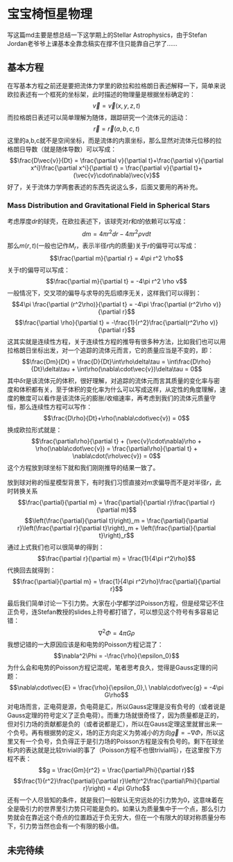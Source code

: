 # 宝宝椅恒星物理

写这篇md主要是想总结一下这学期上的Stellar Astrophysics，由于Stefan Jordan老爷爷上课基本全靠念稿实在撑不住只能靠自己学了……

## 基本方程

在写基本方程之前还是要把流体力学里的欧拉和拉格朗日表述解释一下，简单来说欧拉表述有一个框死的坐标架，此时描述的物理量是根据坐标确定的：
$$\vec{v} = \vec{v}(x,y,z,t)$$
而拉格朗日表述可以简单理解为随体，跟踪研究一个流体元的运动：
$$\vec{r} = \vec{r}(a,b,c,t)$$
这里的a,b,c就不是空间坐标，而是流体的内禀坐标，那么显然对流体元位移的拉格朗日导数（就是随体导数）可以写成：
$$\frac{D\vec{v}}{Dt} = \frac{\partial v}{\partial t}+\frac{\partial v}{\partial x^i}\frac{\partial x^i}{\partial t} = \frac{\partial v}{\partial t}+(\vec{v}\cdot\nabla)\vec{v}$$
好了，关于流体力学两套表述的东西先说这么多，后面又要用的再补充。

### Mass Distribution and Gravitational Field in Spherical Stars

考虑厚度$dr$的球壳，在欧拉表述下，该球壳对$r$和$t$的依赖可以写成：
$$dm = 4\pi r^2 dr - 4\pi r^2\rho v dt$$
那么$m(r,t)$(一般也记作$M_r$，表示半径$r$内的质量)关于$r$的偏导可以写成：
$$\frac{\partial m}{\partial r} = 4\pi r^2 \rho$$
关于$t$的偏导可以写成：
$$\frac{\partial m}{\partial t} = -4\pi r^2 \rho v$$
一般情况下，交叉项的偏导与求导的先后顺序无关，这样我们可以得到：
$$4\pi \frac{\partial (r^2\rho)}{\partial t}  = -4\pi \frac{\partial (r^2\rho v)}{\partial r}$$
$$\frac{\partial \rho}{\partial t} = -\frac{1}{r^2}\frac{\partial(r^2\rho v)}{\partial r}$$
这其实就是连续性方程，关于连续性方程的推导有很多种方法，比如我们也可以用拉格朗日坐标出发，对一个追踪的流体元而言，它的质量应当是不变的，即：
$$\frac{Dm}{Dt} = \frac{D}{Dt}\int\rho\delta\tau = \int\frac{D\rho}{Dt}\delta\tau + \int\rho(\nabla\cdot\vec{v})\delta\tau =  0$$
其中$\delta\tau$是该流体元的体积，很好理解，对追踪的流体元而言其质量的变化率与密度和体积都有关，至于体积的变化率为什么可以写成这样，从定性的角度理解，速度的散度可以看作是该流体元的膨胀/收缩速率，再考虑到我们的流体元质量守恒，那么连续性方程可以写作：
$$\frac{D\rho}{Dt}+\rho(\nabla\cdot\vec{v}) = 0$$
换成欧拉形式就是：
$$\frac{\partial\rho}{\partial t} + (\vec{v}\cdot\nabla)\rho + \rho(\nabla\cdot\vec{v}) = \frac{\partial\rho}{\partial t} + \nabla\cdot(\rho\vec{v}) = 0$$
这个方程放到球坐标下就和我们刚刚推导的结果一致了。

放到球对称的恒星模型背景下，有时我们习惯直接对$m$求偏导而不是对半径$r$，此时转换关系
$$\frac{\partial}{\partial m} = \frac{\partial}{\partial r}\frac{\partial r}{\partial m}$$
$$\left(\frac{\partial}{\partial t}\right)_m = \frac{\partial}{\partial r}\left(\frac{\partial r}{\partial t}\right)_m + \left(\frac{\partial}{\partial t}\right)_r$$
通过上式我们也可以很简单的得到：
$$\frac{\partial r}{\partial m} = \frac{1}{4\pi r^2\rho}$$
代换回去就得到：
$$\frac{\partial}{\partial m} = \frac{1}{4\pi r^2\rho}\frac{\partial}{\partial r}$$

最后我们简单讨论一下引力势。大家在小学都学过Poisson方程，但是经常记不住正负号，连Stefan教授的slides上符号都打错了，可以想见这个符号有多容易记错：
$$\nabla^2\Phi = 4\pi G\rho$$
我想记错的一大原因应该是和电势的Poisson方程记混了：
$$\nabla^2\Phi = -\frac{\rho}{\epsilon_0}$$
为什么会和电势的Poisson方程记混呢，笔者思考良久，觉得是Gauss定理的问题：
$$\nabla\cdot\vec{E} = \frac{\rho}{\epsilon_0},\ \nabla\cdot\vec{g} = -4\pi G\rho$$
对电场而言，正电荷是源，负电荷是汇，所以Gauss定理是没有负号的（或者说是Gauss定理的符号定义了正负电荷）。而重力场就很奇怪了，因为质量都是正的，但对引力场的贡献都是负的（或者说都是汇），所以在Gauss定理这里就冒出来一个负号。再有根据势的定义，场的正方向定义为势减小的方向$\vec{g}=-\nabla\Phi$，所以这里又有一个负号，负负得正于是引力场的Poisson方程是没有负号的。剩下在球坐标内的表达就是比较trivial的事了（Poisson方程不也很trivial吗），在这里按下方程不表：
$$g = \frac{Gm}{r^2} = \frac{\partial\Phi}{\partial r}$$
$$\frac{1}{r^2}\frac{\partial}{\partial r}\left(r^2\frac{\partial\Phi}{\partial r}\right) = 4\pi G\rho$$
还有一个人尽皆知的条件，就是我们一般默认无穷远处的引力势为0，这意味着在全是吸引力的世界里引力势只可能是负的。如果认为质量集中于一个点，那么引力势就会在靠近这个奇点的位置趋近于负无穷大，但在一个有限大的球对称质量分布下，引力势当然也会有一个有限的极小值。


## 未完待续

